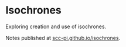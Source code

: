 # Isochrones
Exploring creation and use of isochrones. 

Notes published at [scc-pi.github.io/isochrones](https://scc-pi.github.io/isochrones).
